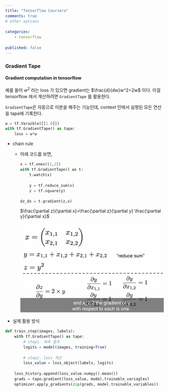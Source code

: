 ```yaml
---
title: "Tensorflow Coursera"
comments: true
# other options

categories:
    - tensorflow
  
published: false
---
```


### Gradient Tape

#### Gradient computation in tensorflow

예를 들어 $w^2$ 라는 loss 가 있으면 gradient는 $\frac{d}{dw}w^2=2w$ 이다.
이걸 tensorflow 에서 계산하려면 `GradientTape` 를 활용한다.

`GradientTape`은 자동으로 미분을 해주는 기능인데, context 안에서 실행된 모든 연산을 tape에 기록한다.

```python
w = tf.Varaible([[1.0]])
with tf.GradientTape() as tape:
    loss = w*w
```

- chain rule
  - 아래 코드를 보면,
    ```python
    x = tf.ones((2,2))
    with tf.GradientTape() as t:
        t.watch(x)

        y = tf.reduce_sum(x)
        z = tf.square(y)

    dz_dx = t.gradient(z,x)
    ```
    $\frac{\partial z}{\partial x}=\frac{\partial z}{\partial y} \frac{\partial y}{\partial x}$

    ![image](../assets/images/gradienttape.png)

- 실제 활용 방식

```python
def train_step(images, labels):
    with tf.GradientTape() as tape:
        # step1. 예측 결과
        logits = model(images, training=True)
        
        # step2. loss 계산
        loss_value = loss_object(labels, logits)
    
    loss_history.append(loss_value.numpy().mean())
    grads = tape.gradient(loss_value, model.trainable_variagles)
    optimizer.apply_gradients(zip(grads, model.trainable_variables))
```


###